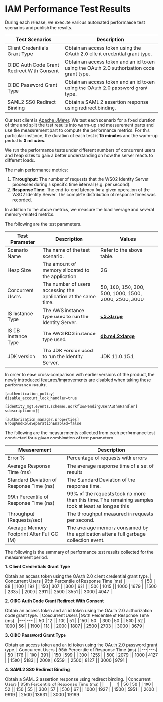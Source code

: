 # IAM Performance Test Results

During each release, we execute various automated performance test scenarios and publish the results.

| Test Scenarios | Description |
| --- | --- |
| Client Credentials Grant Type | Obtain an access token using the OAuth 2.0 client credential grant type. |
| OIDC Auth Code Grant Redirect With Consent | Obtain an access token and an id token using the OAuth 2.0 authorization code grant type. |
| OIDC Password Grant Type | Obtain an access token and an id token using the OAuth 2.0 password grant type. |
| SAML2 SSO Redirect Binding | Obtain a SAML 2 assertion response using redirect binding. |

Our test client is [Apache JMeter](https://jmeter.apache.org/index.html). We test each scenario for a fixed duration of
time and split the test results into warm-up and measurement parts and use the measurement part to compute the
performance metrics. For this particular instance, the duration of each test is **15 minutes** and the warm-up period is **5 minutes**.

We run the performance tests under different numbers of concurrent users and heap sizes to gain a better understanding on how the server reacts to different loads.

The main performance metrics:

1. **Throughput**: The number of requests that the WSO2 Identity Server processes during a specific time interval (e.g. per second).
2. **Response Time**: The end-to-end latency for a given operation of the WSO2 Identity Server. The complete distribution of response times was recorded.

In addition to the above metrics, we measure the load average and several memory-related metrics.

The following are the test parameters.

| Test Parameter | Description | Values |
| --- | --- | --- |
| Scenario Name | The name of the test scenario. | Refer to the above table. |
| Heap Size | The amount of memory allocated to the application | 2G |
| Concurrent Users | The number of users accessing the application at the same time. | 50, 100, 150, 300, 500, 1000, 1500, 2000, 2500, 3000 |
| IS Instance Type | The AWS instance type used to run the Identity Server. | [**c5.xlarge**](https://aws.amazon.com/ec2/instance-types/) |
| IS DB Instance Type | The AWS RDS instance type used. | [**db.m4.2xlarge**](https://aws.amazon.com/rds/instance-types/) |
| JDK version | The JDK version used to run the Identity Server. | JDK 11.0.15.1  |

In order to ease cross-comparison with earlier versions of the product, the newly introduced features/improvements are disabled when taking these performance results.

```
[authentication_policy]
disable_account_lock_handler=true

[identity_mgt.events.schemes.WorkflowPendingUserAuthnHandler]
subscriptions=[]

[authorization_manager.properties]
GroupAndRoleSeparationEnabled=false
```

The following are the measurements collected from each performance test conducted for a given combination of
test parameters.

| Measurement | Description |
| --- | --- |
| Error % | Percentage of requests with errors |
| Average Response Time (ms) | The average response time of a set of results |
| Standard Deviation of Response Time (ms) | The Standard Deviation of the response time. |
| 99th Percentile of Response Time (ms) | 99% of the requests took no more than this time. The remaining samples took at least as long as this |
| Throughput (Requests/sec) | The throughput measured in requests per second. |
| Average Memory Footprint After Full GC (M) | The average memory consumed by the application after a full garbage collection event. |

The following is the summary of performance test results collected for the measurement period.



**1. Client Credentials Grant Type**

Obtain an access token using the OAuth 2.0 client credential grant type.
|  Concurrent Users | 95th Percentile of Response Time (ms) |
|---|---:|
|  50 | 88 |
|  100 | 192 |
|  150 | 307 |
|  300 | 631 |
|  500 | 1015 |
|  1000 | 1679 |
|  1500 | 2335 |
|  2000 | 2911 |
|  2500 | 3551 |
|  3000 | 4047 |

**2. OIDC Auth Code Grant Redirect With Consent**

Obtain an access token and an id token using the OAuth 2.0 authorization code grant type.
|  Concurrent Users | 95th Percentile of Response Time (ms) |
|---|---:|
| 50 | 12 |
| 100 | 51 |
| 150 | 50 |
| 300 | 50 |
| 500 | 52 |
| 1000 | 56 |
| 1500 | 118 |
| 2000 | 1807 |
| 2500 | 2703 |
| 3000 | 3679 |

**3. OIDC Password Grant Type**

Obtain an access token and an id token using the OAuth 2.0 password grant type.
|  Concurrent Users | 95th Percentile of Response Time (ms) |
|---|---:|
| 50 | 176 |
| 100 | 391 |
| 150 | 599 |
| 300 | 1255 |
| 500 | 2079 |
| 1000 | 4127 |
| 1500 | 5183 |
| 2000 | 6559 |
| 2500 | 8127 |
| 3000 | 9791 |

**4. SAML2 SSO Redirect Binding**

Obtain a SAML 2 assertion response using redirect binding.
|  Concurrent Users | 95th Percentile of Response Time (ms) |
|---|---:|
| 50 | 58 |
| 100 | 52 |
| 150 | 55 |
| 300 | 57 |
| 500 | 67 |
| 1000 | 1927 |
| 1500 | 5951 |
| 2000 | 9919 |
| 2500 | 13631 |
| 3000 | 19199 |
